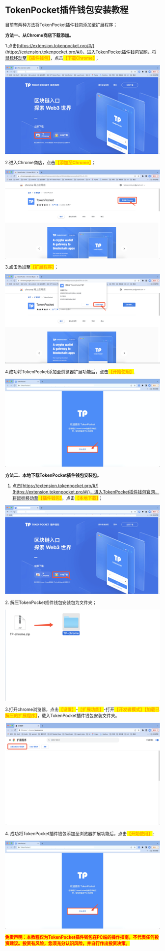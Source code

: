 # TokenPocket插件钱包安装教程

目前有两种方法将TokenPocket插件钱包添加至扩展程序；

**方法一、从Chrome商店下载添加。**

1.点击[https://extension.tokenpocket.pro/#/](https://extension.tokenpocket.pro/#/)，进入TokenPocket插件钱包官网，将鼠标移动至<mark style="color:orange;">**【插件钱包】**</mark>，点击<mark style="color:orange;">**【下载Chrome】**</mark>；

![](../../.gitbook/assets/WechatIMG284.png)

2.进入Chrome商店，点击<mark style="color:orange;">**【添加至Chrome】**</mark>；

![](../../.gitbook/assets/WechatIMG369.png)

3.点击添加至<mark style="color:orange;">**【扩展程序】**</mark>；

![](../../.gitbook/assets/WechatIMG370.png)

4.成功将TokenPocket添加至浏览器扩展功能后，点击<mark style="color:orange;">**【开始使用】**</mark>.

![](../../.gitbook/assets/WechatIMG282.png)

**方法二、本地下载TokenPocket插件钱包安装包。**

1. 点击[https://extension.tokenpocket.pro/#/](https://extension.tokenpocket.pro/#/)，进入TokenPocket插件钱包官网，将鼠标移动至<mark style="color:orange;">**【插件钱包】**</mark>，点击<mark style="color:orange;">**【本地下载】**</mark>；

![](../../.gitbook/assets/WechatIMG293.png)

2\. 解压TokenPocket插件钱包安装包为文件夹；

![](../../.gitbook/assets/WechatIMG371.png)

3.打开chrome浏览器，点击<mark style="color:orange;">**【设置】**</mark>-<mark style="color:orange;">【</mark><mark style="color:orange;">**扩展功能】**</mark>-打开<mark style="color:orange;">**【开发者模式】【加载已解压的扩展程序】**</mark>，载入TokenPocket插件钱包安装文件夹。

![](<../../.gitbook/assets/Group 1.png>)

4\. 成功将TokenPocket插件钱包添加至浏览器扩展功能后，点击<mark style="color:orange;">**【开始使用】**</mark>;

![](../../.gitbook/assets/WechatIMG282.png)

<mark style="color:red;">**免责声明：本教程仅为TokenPocket插件钱包在PC端的操作指南，不代表任何投资建议。投资有风险，您须充分认识风险，并自行作出投资决策。**</mark>
